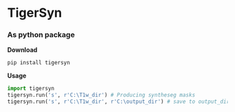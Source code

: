 # TigerSyn
### As python package
**Download**
```
pip install tigersyn
```
**Usage**
```python
import tigersyn
tigersyn.run('s', r'C:\T1w_dir') # Producing syntheseg masks
tigersyn.run('s', r'C:\T1w_dir', r'C:\output_dir') # save to output_dir
``````